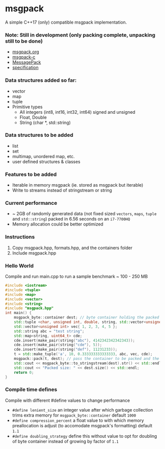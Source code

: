 # msgpack
A simple C++17 (only) compatible msgpack implementation.

### Note: Still in development (only packing complete, unpacking still to be done)

- [msgpack.org](https://msgpack.org/) 
- [msgpack-c](https://github.com/msgpack/msgpack-c)
- [MessagePack](https://github.com/mneumann/MessagePack)
- [specification](https://github.com/msgpack/msgpack/blob/master/spec.md)

### Data structures added so far:
- vector
- map
- tuple
- Primitive types
    - All integers (int8, int16, int32, int64) signed and unsigned
    - Float, Double
    - String (char *, std::string)

### Data structures to be added
- list
- set
- multimap, unordered map, etc.
- user defined structures & classes


### Features to be added
- Iterable in memory msgpack (ie. stored as msgpack but iterable)
- Write to streams instead of stringstream or string

### Current performance
- ~ 2GB of randomly generated data (not fixed sized `vectors`, `maps`, `tuple` and `std::string`) packed in 6.56 seconds on an `i7-7700HQ`
- Memory allocation could be better optimized

### Instructions
1. Copy msgpack.hpp, formats.hpp, and the containers folder
2. Include msgpack.hpp

### Hello World
Compile and run main.cpp to run a sample benchmark ~ 100 - 250 MB
```cpp
#include <iostream>
#include <tuple>
#include <map>
#include <vector>
#include <string>
#include "msgpack.hpp"
int main() {
    msgpack_byte::container dest; // byte container holding the packed bytes
    std::tuple <char, unsigned int, double, string, std::vector<unsigned int>, std::map<std::string, uint64_t> > t; // an example container to pack
    std::vector<unsigned int> vec{ 1, 2, 3, 4, 5 };
    std::string abc = "test string";
    std::map<string, uint64_t> cde;
    cde.insert(make_pair(string("abc"), 4142342342342343));
    cde.insert(make_pair(string("cde"), 5));
    cde.insert(make_pair(string("def"), 11231233));
    t = std::make_tuple('a', 10, 0.333333333333333, abc, vec, cde);
    msgpack::pack(t, dest); // pass the container to be packed and the byte container
    std::cout << msgpack_byte::to_stringstream(dest).str() << std::endl; // return a stringstream of the packed data (in hex)
    std::cout << "Packed size: " << dest.size() << std::endl;
    return 0;
}
```

### Compile time defines
Compile with different #define values to change performance
- `#define lenient_size` an integer value after which garbage collection trims extra memory for `msgpack_byte::container` default `1000`
- `#define compression_percent` a float value to with which memory preallocation is adjust (to accomodate msgpack's formatting) default `1.1`
- `#define doubling_strategy` define this without value to opt for doubling of byte container instead of growing by factor of `1.1`
